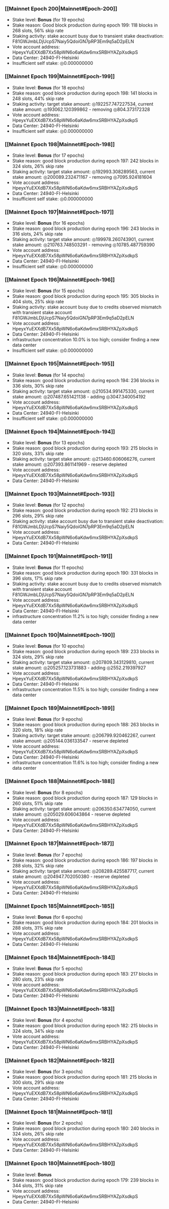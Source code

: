 ### [[Mainnet Epoch 200|Mainnet#Epoch-200]]
* Stake level: **Bonus** (for 19 epochs)
* Stake reason: Good block production during epoch 199: 118 blocks in 268 slots, 56% skip rate
* Staking activity: stake account busy due to transient stake deactivation: F81GWJmbLDjUcpS7Naiy5QdoiGN7pRP3Em9q5aD2pELN
* Vote account address: HpeyxYuEXXdB7Xx58pWN6o6aKdw6mxSRBHYAZpXsdkpS
* Data Center: 24940-FI-Helsinki
* Insufficient self stake: ◎0.000000000
### [[Mainnet Epoch 199|Mainnet#Epoch-199]]
* Stake level: **Bonus** (for 18 epochs)
* Stake reason: good block production during epoch 198: 141 blocks in 248 slots, 44% skip rate
* Staking activity: target stake amount: ◎192257.747227534, current stake amount: ◎193062.120399862 - removing ◎804.373172328
* Vote account address: HpeyxYuEXXdB7Xx58pWN6o6aKdw6mxSRBHYAZpXsdkpS
* Data Center: 24940-FI-Helsinki
* Insufficient self stake: ◎0.000000000
### [[Mainnet Epoch 198|Mainnet#Epoch-198]]
* Stake level: **Bonus** (for 17 epochs)
* Stake reason: good block production during epoch 197: 242 blocks in 324 slots, 26% skip rate
* Staking activity: target stake amount: ◎192993.308289563, current stake amount: ◎200089.232471167 - removing ◎7095.924181604
* Vote account address: HpeyxYuEXXdB7Xx58pWN6o6aKdw6mxSRBHYAZpXsdkpS
* Data Center: 24940-FI-Helsinki
* Insufficient self stake: ◎0.000000000
### [[Mainnet Epoch 197|Mainnet#Epoch-197]]
* Stake level: **Bonus** (for 16 epochs)
* Stake reason: good block production during epoch 196: 243 blocks in 316 slots, 24% skip rate
* Staking activity: target stake amount: ◎199978.260743901, current stake amount: ◎210763.748503291 - removing ◎10785.487759390
* Vote account address: HpeyxYuEXXdB7Xx58pWN6o6aKdw6mxSRBHYAZpXsdkpS
* Data Center: 24940-FI-Helsinki
* Insufficient self stake: ◎0.000000000
### [[Mainnet Epoch 196|Mainnet#Epoch-196]]
* Stake level: **Bonus** (for 15 epochs)
* Stake reason: good block production during epoch 195: 305 blocks in 404 slots, 25% skip rate
* Staking activity: stake account busy due to credits observed mismatch with transient stake account F81GWJmbLDjUcpS7Naiy5QdoiGN7pRP3Em9q5aD2pELN
* Vote account address: HpeyxYuEXXdB7Xx58pWN6o6aKdw6mxSRBHYAZpXsdkpS
* Data Center: 24940-FI-Helsinki
* infrastructure concentration 10.0% is too high; consider finding a new data center
* Insufficient self stake: ◎0.000000000
### [[Mainnet Epoch 195|Mainnet#Epoch-195]]
* Stake level: **Bonus** (for 14 epochs)
* Stake reason: good block production during epoch 194: 236 blocks in 336 slots, 30% skip rate
* Staking activity: target stake amount: ◎210534.991475330, current stake amount: ◎207487.651421138 - adding ◎3047.340054192
* Vote account address: HpeyxYuEXXdB7Xx58pWN6o6aKdw6mxSRBHYAZpXsdkpS
* Data Center: 24940-FI-Helsinki
* Insufficient self stake: ◎0.000000000
### [[Mainnet Epoch 194|Mainnet#Epoch-194]]
* Stake level: **Bonus** (for 13 epochs)
* Stake reason: good block production during epoch 193: 215 blocks in 320 slots, 33% skip rate
* Staking activity: target stake amount: ◎213460.606066276, current stake amount: ◎207393.861141969 - reserve depleted
* Vote account address: HpeyxYuEXXdB7Xx58pWN6o6aKdw6mxSRBHYAZpXsdkpS
* Data Center: 24940-FI-Helsinki
### [[Mainnet Epoch 193|Mainnet#Epoch-193]]
* Stake level: **Bonus** (for 12 epochs)
* Stake reason: good block production during epoch 192: 213 blocks in 296 slots, 29% skip rate
* Staking activity: stake account busy due to transient stake deactivation: F81GWJmbLDjUcpS7Naiy5QdoiGN7pRP3Em9q5aD2pELN
* Vote account address: HpeyxYuEXXdB7Xx58pWN6o6aKdw6mxSRBHYAZpXsdkpS
* Data Center: 24940-FI-Helsinki
### [[Mainnet Epoch 191|Mainnet#Epoch-191]]
* Stake level: **Bonus** (for 11 epochs)
* Stake reason: good block production during epoch 190: 331 blocks in 396 slots, 17% skip rate
* Staking activity: stake account busy due to credits observed mismatch with transient stake account F81GWJmbLDjUcpS7Naiy5QdoiGN7pRP3Em9q5aD2pELN
* Vote account address: HpeyxYuEXXdB7Xx58pWN6o6aKdw6mxSRBHYAZpXsdkpS
* Data Center: 24940-FI-Helsinki
* infrastructure concentration 11.2% is too high; consider finding a new data center
### [[Mainnet Epoch 190|Mainnet#Epoch-190]]
* Stake level: **Bonus** (for 10 epochs)
* Stake reason: good block production during epoch 189: 233 blocks in 324 slots, 29% skip rate
* Staking activity: target stake amount: ◎207809.343129810, current stake amount: ◎205257.123731883 - adding ◎2552.219397927
* Vote account address: HpeyxYuEXXdB7Xx58pWN6o6aKdw6mxSRBHYAZpXsdkpS
* Data Center: 24940-FI-Helsinki
* infrastructure concentration 11.5% is too high; consider finding a new data center
### [[Mainnet Epoch 189|Mainnet#Epoch-189]]
* Stake level: **Bonus** (for 9 epochs)
* Stake reason: good block production during epoch 188: 263 blocks in 320 slots, 18% skip rate
* Staking activity: target stake amount: ◎206799.920462267, current stake amount: ◎205144.036133547 - reserve depleted
* Vote account address: HpeyxYuEXXdB7Xx58pWN6o6aKdw6mxSRBHYAZpXsdkpS
* Data Center: 24940-FI-Helsinki
* infrastructure concentration 11.6% is too high; consider finding a new data center
### [[Mainnet Epoch 188|Mainnet#Epoch-188]]
* Stake level: **Bonus** (for 8 epochs)
* Stake reason: good block production during epoch 187: 129 blocks in 260 slots, 51% skip rate
* Staking activity: target stake amount: ◎206350.634774050, current stake amount: ◎205029.606043864 - reserve depleted
* Vote account address: HpeyxYuEXXdB7Xx58pWN6o6aKdw6mxSRBHYAZpXsdkpS
* Data Center: 24940-FI-Helsinki
### [[Mainnet Epoch 187|Mainnet#Epoch-187]]
* Stake level: **Bonus** (for 7 epochs)
* Stake reason: good block production during epoch 186: 197 blocks in 288 slots, 32% skip rate
* Staking activity: target stake amount: ◎208289.425587717, current stake amount: ◎204947.702050380 - reserve depleted
* Vote account address: HpeyxYuEXXdB7Xx58pWN6o6aKdw6mxSRBHYAZpXsdkpS
* Data Center: 24940-FI-Helsinki
### [[Mainnet Epoch 185|Mainnet#Epoch-185]]
* Stake level: **Bonus** (for 6 epochs)
* Stake reason: good block production during epoch 184: 201 blocks in 288 slots, 31% skip rate
* Vote account address: HpeyxYuEXXdB7Xx58pWN6o6aKdw6mxSRBHYAZpXsdkpS
* Data Center: 24940-FI-Helsinki
### [[Mainnet Epoch 184|Mainnet#Epoch-184]]
* Stake level: **Bonus** (for 5 epochs)
* Stake reason: good block production during epoch 183: 217 blocks in 280 slots, 23% skip rate
* Vote account address: HpeyxYuEXXdB7Xx58pWN6o6aKdw6mxSRBHYAZpXsdkpS
* Data Center: 24940-FI-Helsinki
### [[Mainnet Epoch 183|Mainnet#Epoch-183]]
* Stake level: **Bonus** (for 4 epochs)
* Stake reason: good block production during epoch 182: 215 blocks in 324 slots, 34% skip rate
* Vote account address: HpeyxYuEXXdB7Xx58pWN6o6aKdw6mxSRBHYAZpXsdkpS
* Data Center: 24940-FI-Helsinki
### [[Mainnet Epoch 182|Mainnet#Epoch-182]]
* Stake level: **Bonus** (for 3 epochs)
* Stake reason: good block production during epoch 181: 215 blocks in 300 slots, 29% skip rate
* Vote account address: HpeyxYuEXXdB7Xx58pWN6o6aKdw6mxSRBHYAZpXsdkpS
* Data Center: 24940-FI-Helsinki
### [[Mainnet Epoch 181|Mainnet#Epoch-181]]
* Stake level: **Bonus** (for 2 epochs)
* Stake reason: good block production during epoch 180: 240 blocks in 324 slots, 26% skip rate
* Vote account address: HpeyxYuEXXdB7Xx58pWN6o6aKdw6mxSRBHYAZpXsdkpS
* Data Center: 24940-FI-Helsinki
### [[Mainnet Epoch 180|Mainnet#Epoch-180]]
* Stake level: **Bonus**
* Stake reason: good block production during epoch 179: 239 blocks in 344 slots, 31% skip rate
* Vote account address: HpeyxYuEXXdB7Xx58pWN6o6aKdw6mxSRBHYAZpXsdkpS
* Data Center: 24940-FI-Helsinki